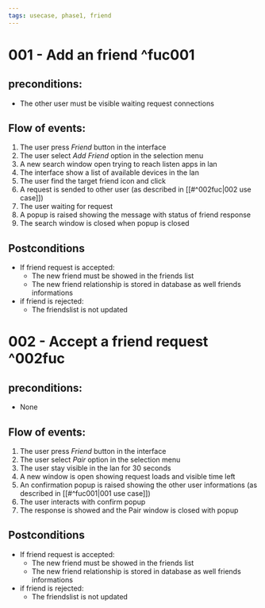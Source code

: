 ```yaml
---
tags: usecase, phase1, friend
---
```

# 001 - Add an friend ^fuc001
## preconditions:
- The other user must be visible waiting request connections

## Flow of events:
1. The user press *Friend* button in the interface
2. The user select *Add Friend* option in the selection menu
3. A new search window open trying to reach listen apps in lan
4. The interface show a list of available devices in the lan
5. The user find the target friend icon and click
6. A request is sended to other user (as described in [[#^002fuc|002 use case]])
7. The user waiting for request
8. A popup is raised showing the message with status of friend response
9. The search window is closed when popup is closed

## Postconditions
- If friend request is accepted:
	- The new friend must be showed in the friends list
	- The new friend relationship is stored in database as well friends informations
- if friend is rejected:
	- The friendslist is not updated

# 002 - Accept a friend request ^002fuc
## preconditions:
- None

## Flow of events:
1. The user press *Friend* button in the interface
2. The user select *Pair* option in the selection menu
4. The user stay visible in the lan for 30 seconds
5. A new window is open showing request loads and visible time left
6. An confirmation popup is raised showing the other user informations (as described in [[#^fuc001|001 use case]])
7. The user interacts with confirm popup
8. The response is showed and the Pair window is closed with popup

## Postconditions
- If friend request is accepted:
	- The new friend must be showed in the friends list
	- The new friend relationship is stored in database as well friends informations
- if friend is rejected:
	- The friendslist is not updated